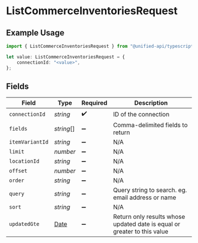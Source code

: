 # ListCommerceInventoriesRequest

## Example Usage

```typescript
import { ListCommerceInventoriesRequest } from "@unified-api/typescript-sdk/sdk/models/operations";

let value: ListCommerceInventoriesRequest = {
    connectionId: "<value>",
};
```

## Fields

| Field                                                                                         | Type                                                                                          | Required                                                                                      | Description                                                                                   |
| --------------------------------------------------------------------------------------------- | --------------------------------------------------------------------------------------------- | --------------------------------------------------------------------------------------------- | --------------------------------------------------------------------------------------------- |
| `connectionId`                                                                                | *string*                                                                                      | :heavy_check_mark:                                                                            | ID of the connection                                                                          |
| `fields`                                                                                      | *string*[]                                                                                    | :heavy_minus_sign:                                                                            | Comma-delimited fields to return                                                              |
| `itemVariantId`                                                                               | *string*                                                                                      | :heavy_minus_sign:                                                                            | N/A                                                                                           |
| `limit`                                                                                       | *number*                                                                                      | :heavy_minus_sign:                                                                            | N/A                                                                                           |
| `locationId`                                                                                  | *string*                                                                                      | :heavy_minus_sign:                                                                            | N/A                                                                                           |
| `offset`                                                                                      | *number*                                                                                      | :heavy_minus_sign:                                                                            | N/A                                                                                           |
| `order`                                                                                       | *string*                                                                                      | :heavy_minus_sign:                                                                            | N/A                                                                                           |
| `query`                                                                                       | *string*                                                                                      | :heavy_minus_sign:                                                                            | Query string to search. eg. email address or name                                             |
| `sort`                                                                                        | *string*                                                                                      | :heavy_minus_sign:                                                                            | N/A                                                                                           |
| `updatedGte`                                                                                  | [Date](https://developer.mozilla.org/en-US/docs/Web/JavaScript/Reference/Global_Objects/Date) | :heavy_minus_sign:                                                                            | Return only results whose updated date is equal or greater to this value                      |